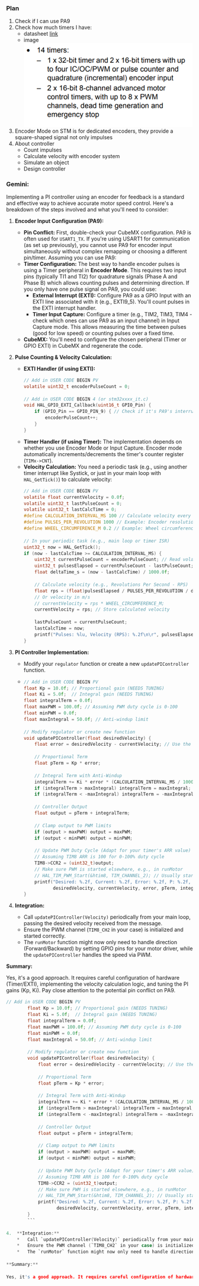 ### Plan
1. Check if I can use PA9
2. Check how much timers I have:
    * datasheet [link](https://www.st.com/resource/en/datasheet/stm32g431c6.pdf)
    * image  
    ![alt text]({F81946C4-166E-4B76-A8D4-E9DB81621787}.png)
2. Encoder Mode on STM is for dedicated encoders, they provide a square-shaped signal not only impulses
3. About controller
    * Count impulses
    * Calculate velocity with encoder system
    * Simulate an object
    * Design controller
### Gemini:
Implementing a PI controller using an encoder for feedback is a standard and effective way to achieve accurate motor speed control. Here's a breakdown of the steps involved and what you'll need to consider:

1.  **Encoder Input Configuration (PA9):**
    *   **Pin Conflict:** First, double-check your CubeMX configuration. PA9 is often used for `USART1_TX`. If you're using USART1 for communication (as set up previously), you cannot use PA9 for encoder input simultaneously without complex remapping or choosing a different pin/timer. Assuming you can use PA9:
    *   **Timer Configuration:** The best way to handle encoder pulses is using a Timer peripheral in **Encoder Mode**. This requires two input pins (typically TI1 and TI2) for quadrature signals (Phase A and Phase B) which allows counting pulses and determining direction. If you only have one pulse signal on PA9, you could use:
        *   **External Interrupt (EXTI):** Configure PA9 as a GPIO Input with an EXTI line associated with it (e.g., EXTI9_5). You'll count pulses in the EXTI interrupt handler.
        *   **Timer Input Capture:** Configure a timer (e.g., TIM2, TIM3, TIM4 - check which ones can use PA9 as an input channel) in Input Capture mode. This allows measuring the time between pulses (good for low speed) or counting pulses over a fixed time.
    *   **CubeMX:** You'll need to configure the chosen peripheral (Timer or GPIO EXTI) in CubeMX and regenerate the code.

2.  **Pulse Counting & Velocity Calculation:**
    *   **EXTI Handler (if using EXTI):**
        ```c
        // Add in USER CODE BEGIN PV
        volatile uint32_t encoderPulseCount = 0;

        // Add in USER CODE BEGIN 4 (or stm32xxxx_it.c)
        void HAL_GPIO_EXTI_Callback(uint16_t GPIO_Pin) {
            if (GPIO_Pin == GPIO_PIN_9) { // Check if it's PA9's interrupt
                encoderPulseCount++;
            }
        }
        ```
    *   **Timer Handler (if using Timer):** The implementation depends on whether you use Encoder Mode or Input Capture. Encoder mode automatically increments/decrements the timer's counter register (`TIMx->CNT`).
    *   **Velocity Calculation:** You need a periodic task (e.g., using another timer interrupt like Systick, or just in your main loop with `HAL_GetTick()`) to calculate velocity:
        ```c
        // Add in USER CODE BEGIN PV
        volatile float currentVelocity = 0.0f;
        volatile uint32_t lastPulseCount = 0;
        volatile uint32_t lastCalcTime = 0;
        #define CALCULATION_INTERVAL_MS 100 // Calculate velocity every 100ms
        #define PULSES_PER_REVOLUTION 1000 // Example: Encoder resolution
        #define WHEEL_CIRCUMFERENCE_M 0.2 // Example: Wheel circumference in meters

        // In your periodic task (e.g., main loop or timer ISR)
        uint32_t now = HAL_GetTick();
        if (now - lastCalcTime >= CALCULATION_INTERVAL_MS) {
            uint32_t currentPulseCount = encoderPulseCount; // Read volatile variable
            uint32_t pulsesElapsed = currentPulseCount - lastPulseCount;
            float deltaTime_s = (now - lastCalcTime) / 1000.0f;

            // Calculate velocity (e.g., Revolutions Per Second - RPS)
            float rps = (float)pulsesElapsed / PULSES_PER_REVOLUTION / deltaTime_s;
            // Or velocity in m/s
            // currentVelocity = rps * WHEEL_CIRCUMFERENCE_M;
            currentVelocity = rps; // Store calculated velocity

            lastPulseCount = currentPulseCount;
            lastCalcTime = now;
            printf("Pulses: %lu, Velocity (RPS): %.2f\n\r", pulsesElapsed, currentVelocity);
        }
        ```

3.  **PI Controller Implementation:**
    *   Modify your `regulator` function or create a new `updatePIController` function.
    *   ```c
        // Add in USER CODE BEGIN PV
        float Kp = 10.0f; // Proportional gain (NEEDS TUNING)
        float Ki = 5.0f;  // Integral gain (NEEDS TUNING)
        float integralTerm = 0.0f;
        float maxPWM = 100.0f; // Assuming PWM duty cycle is 0-100
        float minPWM = 0.0f;
        float maxIntegral = 50.0f; // Anti-windup limit

        // Modify regulator or create new function
        void updatePIController(float desiredVelocity) {
            float error = desiredVelocity - currentVelocity; // Use the calculated velocity

            // Proportional Term
            float pTerm = Kp * error;

            // Integral Term with Anti-Windup
            integralTerm += Ki * error * (CALCULATION_INTERVAL_MS / 1000.0f);
            if (integralTerm > maxIntegral) integralTerm = maxIntegral;
            if (integralTerm < -maxIntegral) integralTerm = -maxIntegral;

            // Controller Output
            float output = pTerm + integralTerm;

            // Clamp output to PWM limits
            if (output > maxPWM) output = maxPWM;
            if (output < minPWM) output = minPWM;

            // Update PWM Duty Cycle (Adapt for your timer's ARR value)
            // Assuming TIM8 ARR is 100 for 0-100% duty cycle
            TIM8->CCR2 = (uint32_t)output;
            // Make sure PWM is started elsewhere, e.g., in runMotor
            // HAL_TIM_PWM_Start(&htim8, TIM_CHANNEL_2); // Usually started once
            printf("Desired: %.2f, Current: %.2f, Error: %.2f, P: %.2f, I: %.2f, Output: %.2f\n\r",
                   desiredVelocity, currentVelocity, error, pTerm, integralTerm, output);
        }
        ```

4.  **Integration:**
    *   Call `updatePIController(Velocity)` periodically from your main loop, passing the desired velocity received from the message.
    *   Ensure the PWM channel (`TIM8_CH2` in your case) is initialized and started correctly.
    *   The `runMotor` function might now only need to handle direction (Forward/Backward) by setting GPIO pins for your motor driver, while the `updatePIController` handles the speed via PWM.

**Summary:**

Yes, it's a good approach. It requires careful configuration of hardware (Timer/EXTI), implementing the velocity calculation logic, and tuning the PI gains (Kp, Ki). Pay close attention to the potential pin conflict on PA9.
```c
// Add in USER CODE BEGIN PV
        float Kp = 10.0f; // Proportional gain (NEEDS TUNING)
        float Ki = 5.0f;  // Integral gain (NEEDS TUNING)
        float integralTerm = 0.0f;
        float maxPWM = 100.0f; // Assuming PWM duty cycle is 0-100
        float minPWM = 0.0f;
        float maxIntegral = 50.0f; // Anti-windup limit

        // Modify regulator or create new function
        void updatePIController(float desiredVelocity) {
            float error = desiredVelocity - currentVelocity; // Use the calculated velocity

            // Proportional Term
            float pTerm = Kp * error;

            // Integral Term with Anti-Windup
            integralTerm += Ki * error * (CALCULATION_INTERVAL_MS / 1000.0f);
            if (integralTerm > maxIntegral) integralTerm = maxIntegral;
            if (integralTerm < -maxIntegral) integralTerm = -maxIntegral;

            // Controller Output
            float output = pTerm + integralTerm;

            // Clamp output to PWM limits
            if (output > maxPWM) output = maxPWM;
            if (output < minPWM) output = minPWM;

            // Update PWM Duty Cycle (Adapt for your timer's ARR value)
            // Assuming TIM8 ARR is 100 for 0-100% duty cycle
            TIM8->CCR2 = (uint32_t)output;
            // Make sure PWM is started elsewhere, e.g., in runMotor
            // HAL_TIM_PWM_Start(&htim8, TIM_CHANNEL_2); // Usually started once
            printf("Desired: %.2f, Current: %.2f, Error: %.2f, P: %.2f, I: %.2f, Output: %.2f\n\r",
                   desiredVelocity, currentVelocity, error, pTerm, integralTerm, output);
        }
        ```

4.  **Integration:**
    *   Call `updatePIController(Velocity)` periodically from your main loop, passing the desired velocity received from the message.
    *   Ensure the PWM channel (`TIM8_CH2` in your case) is initialized and started correctly.
    *   The `runMotor` function might now only need to handle direction (Forward/Backward) by setting GPIO pins for your motor driver, while the `updatePIController` handles the speed via PWM.

**Summary:**

Yes, it's a good approach. It requires careful configuration of hardware (Timer/EXTI), implementing the velocity calculation logic, and tuning the PI gains (Kp, Ki). Pay close attention to the potential pin conflict on PA9.
